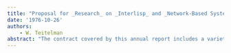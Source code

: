 ```yaml
---
title: "Proposal for _Research_ on _Interlisp_ and _Network-Based Systems_"
date: '1976-10-26'
authors: 
    - W. Teitelman
abstract: "The contract covered by this annual report includes a variety of activities and services centering around the continued growth and well-being of INTERLISP, a large, interactive system widely used in the ARPA community for developing advanced and sophisticated computer-based systems."
---
```


